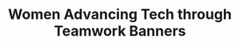 ---
layout: post
title:  Women Advancing Tech through Teamwork Banners
photos:
  watt1: https://img00.deviantart.net/d1fc/i/2017/292/c/4/banner4_by_pixellypie-dbr3ws0.png" 
  watt2: https://orig00.deviantart.net/b525/f/2017/292/3/e/banner0_by_pixellypie-dbr3wsk.png"
  watt3: https://img00.deviantart.net/0997/i/2017/292/4/1/banner3_by_pixellypie-dbr3ws8.png"
  watt4: https://img00.deviantart.net/aaef/i/2017/292/e/b/banner2_by_pixellypie-dbr3wsf.png" 
  watt5: https://img00.deviantart.net/7317/i/2018/012/d/9/banner02_by_pixellypie-dbzqb6k.png"
  watt6: https://img00.deviantart.net/6e5a/i/2018/012/b/5/banner02_by_pixellypie-dbzqb75.png"
  watt7: https://img00.deviantart.net/fc41/i/2018/012/7/4/banner02_by_pixellypie-dbzqb7h.png"
  watt8: https://img00.deviantart.net/812b/i/2018/012/4/5/banner03_by_pixellypie-dbzqb7x.png"
  watt9: https://img00.deviantart.net/5540/i/2018/012/9/d/banner04_by_pixellypie-dbzqb8l.png"
  watt11: https://img00.deviantart.net/a5ee/i/2018/027/6/8/bannernew_by_pixellypie-dc1cjym.png"
  watt12: https://img00.deviantart.net/ddf1/i/2018/027/b/6/banner055_by_pixellypie-dc1ck0e.png"
  watt13: https://img00.deviantart.net/d3d9/i/2018/027/1/0/banner01_by_pixellypie-dc1ck0v.png"
  watt14: https://img00.deviantart.net/c176/i/2018/027/f/a/banner05_by_pixellypie-dc1ck1d.png"
---